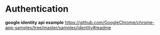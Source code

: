 # Authentication 

**google identity api example**
https://github.com/GoogleChrome/chrome-app-samples/tree/master/samples/identity#readme